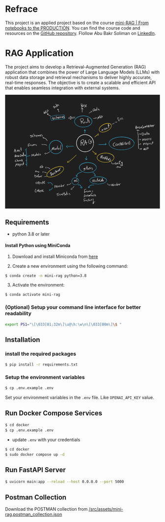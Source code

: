 # Refrace
This project is an applied project based on the course [mini-RAG | From notebooks to the PRODUCTION](https://www.youtube.com/playlist?list=PLvLvlVqNQGHCUR2p0b8a0QpVjDUg50wQj).
You can find the course code and resources on the [GitHub repository](https://github.com/bakrianoo/mini-rag/tree/tut-009).
Flollow Abu Bakr Soliman on [LinkedIn](https://www.linkedin.com/in/bakrianoo).


# RAG Application
The project aims to develop a Retrieval-Augmented Generation (RAG) application that combines the power of Large Language Models (LLMs) with robust data storage and retrieval mechanisms to deliver highly accurate, real-time responses. The objective is to create a scalable and efficient API that enables seamless integration with external systems.

![Application Diagram](./src/assets/Machine%20Learning.png)

## Requirements
- python 3.8 or later

#### Install Python using MiniConda

1) Download and install Miniconda from [here](https://docs.anaconda.com/free/miniconda/#quick-command-line-install)

2) Create a new environment using the following command:
```bash
$ conda create -n mini-rag python=3.8
```
3) Activate the environment:
```bash
$ conda activate mini-rag
```

### (Optional) Setup your command line interface for better readability
```bash
export PS1="\[\033[01;32m\]\u@\h:\w\n\[\033[00m\]\$ "
```

## Installation

### install the required packages

```bash
$ pip install -r requirements.txt
```

### Setup the environment variables
```bash
$ cp .env.example .env
```
Set your environment variables in the `.env` file. Like `OPENAI_API_KEY` value.

## Run Docker Compose Services

```bash
$ cd docker
$ cp .env.example .env
```

- update `.env` with your credentials

```bash
$ cd docker
$ sudo docker compose up -d
```


## Run FastAPI Server
```bash
$ uvicorn main:app --reload --host 0.0.0.0 --port 5000
```

## Postman Collection

Download the POSTMAN collection from [/src/assets/mini-rag.postman_collection.json](/src/assets/mini-rag.postman_collection.json)

